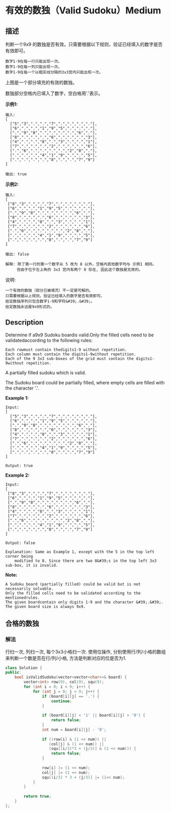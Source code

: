 # 有效的数独（Valid Sudoku）Medium
## 描述
判断一个9x9 的数独是否有效。只需要根据以下规则，验证已经填入的数字是否有效即可。


	数字1-9在每一行只能出现一次。
	数字1-9在每一列只能出现一次。
	数字1-9在每一个以粗实线分隔的3x3宫内只能出现一次。




上图是一个部分填充的有效的数独。

数独部分空格内已填入了数字，空白格用&#39;.&#39;表示。

**示例1:**
```
输入:
[
  ["5","3",".",".","7",".",".",".","."],
  ["6",".",".","1","9","5",".",".","."],
  [".","9","8",".",".",".",".","6","."],
  ["8",".",".",".","6",".",".",".","3"],
  ["4",".",".","8",".","3",".",".","1"],
  ["7",".",".",".","2",".",".",".","6"],
  [".","6",".",".",".",".","2","8","."],
  [".",".",".","4","1","9",".",".","5"],
  [".",".",".",".","8",".",".","7","9"]
]

输出: true
```


**示例2:**
```
输入:
[
 ["8","3",".",".","7",".",".",".","."],
 ["6",".",".","1","9","5",".",".","."],
 [".","9","8",".",".",".",".","6","."],
 ["8",".",".",".","6",".",".",".","3"],
 ["4",".",".","8",".","3",".",".","1"],
 ["7",".",".",".","2",".",".",".","6"],
 [".","6",".",".",".",".","2","8","."],
 [".",".",".","4","1","9",".",".","5"],
 [".",".",".",".","8",".",".","7","9"]
]

输出: false

解释: 除了第一行的第一个数字从 5 改为 8 以外，空格内其他数字均与 示例1 相同。
     但由于位于左上角的 3x3 宫内有两个 8 存在, 因此这个数独是无效的。
```

说明:


	一个有效的数独（部分已被填充）不一定是可解的。
	只需要根据以上规则，验证已经填入的数字是否有效即可。
	给定数独序列只包含数字1-9和字符&#39;.&#39;。
	给定数独永远是9x9形式的。

## Description
Determine if a9x9 Sudoku boardis valid.Only the filled cells need to be validatedaccording to the following rules:


	Each rowmust contain thedigits1-9 without repetition.
	Each column must contain the digits1-9without repetition.
	Each of the 9 3x3 sub-boxes of the grid must contain the digits1-9without repetition.



A partially filled sudoku which is valid.

The Sudoku board could be partially filled, where empty cells are filled with the character &#39;.&#39;.

**Example 1:**
```
Input:
[
  ["5","3",".",".","7",".",".",".","."],
  ["6",".",".","1","9","5",".",".","."],
  [".","9","8",".",".",".",".","6","."],
  ["8",".",".",".","6",".",".",".","3"],
  ["4",".",".","8",".","3",".",".","1"],
  ["7",".",".",".","2",".",".",".","6"],
  [".","6",".",".",".",".","2","8","."],
  [".",".",".","4","1","9",".",".","5"],
  [".",".",".",".","8",".",".","7","9"]
]

Output: true
```


**Example 2:**
```
Input:
[
 ["8","3",".",".","7",".",".",".","."],
 ["6",".",".","1","9","5",".",".","."],
 [".","9","8",".",".",".",".","6","."],
 ["8",".",".",".","6",".",".",".","3"],
 ["4",".",".","8",".","3",".",".","1"],
 ["7",".",".",".","2",".",".",".","6"],
 [".","6",".",".",".",".","2","8","."],
 [".",".",".","4","1","9",".",".","5"],
 [".",".",".",".","8",".",".","7","9"]
]

Output: false

Explanation: Same as Example 1, except with the 5 in the top left corner being 
    modified to 8. Since there are two 8&#39;s in the top left 3x3 sub-box, it is invalid.
```
**Note:**

	A Sudoku board (partially filled) could be valid but is not necessarily solvable.
	Only the filled cells need to be validated according to the mentionedrules.
	The given boardcontain only digits 1-9 and the character &#39;.&#39;.
	The given board size is always 9x9.



## 合格的数独
### 解法
行扫一次, 列扫一次, 每个3x3小格扫一次. 使用位操作, 分别使用行/列/小格的数组来判断一个数是否在行/列/小格, 方法是判断对应的位是否为1.
```c++
class Solution {
public:
    bool isValidSudoku(vector<vector<char>>& board) {
        vector<int> row(9), col(9), squ(9);
        for (int i = 0; i < 9; i++) {
            for (int j = 0; j < 9; j++) {
                if (board[i][j] == '.') {
                    continue;
                }
                
                if (board[i][j] < '1' || board[i][j] > '9') {
                    return false;
                }
                int num = board[i][j] - '0';
                
                if ((row[i] & (1 << num)) ||
                   (col[j] & (1 << num)) ||
                   (squ[(i/3)*3 + (j/3)] & (1 << num))) {
                    return false;
                }
                
                row[i] |= (1 << num);
                col[j] |= (1 << num);
                squ[(i/3) * 3 + (j/3)] |= (1<< num);
            }
        }
        
        return true;
    }
};
```